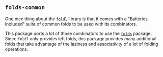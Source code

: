 ## `folds-common`

One nice thing about the [`foldl`][foldl] library is that it comes
with a "Batteries Included" suite of common folds to be used with its
combinators.

This package ports a lot of those combinators to use the
[`folds`][folds] package. Since `foldl` only provides left folds,
this package provides many additional folds that take advantage of
the laziness and associativity of a lot of folding operations.

[folds]: http://hackage.haskell.org/package/folds
[foldl]: http://hackage.haskell.org/package/foldl

